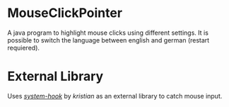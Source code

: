 # MouseClickPointer
A java program to highlight mouse clicks using different settings.
It is possible to switch the language between english and german (restart requiered).

# External Library
Uses <a href="https://github.com/kristian/system-hook"><i>system-hook</i></a> by <i>kristian</i> as an external library to catch mouse input.
